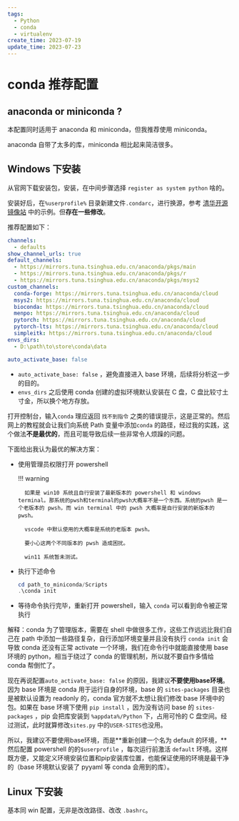 ```yaml
---
tags:
  - Python
  - conda
  - virtualenv
create_time: 2023-07-19
update_time: 2023-07-23
---
```


# conda 推荐配置

## anaconda or miniconda ?

本配置同时适用于 anaconda 和 miniconda，但我推荐使用 miniconda。

anaconda 自带了太多的库，miniconda 相比起来简洁很多。

## Windows 下安装

从官网下载安装包，安装，在中间步骤选择 `register as system python` 啥的。

安装好后，在`%userprofile%` 目录新建文件`.condarc`，进行换源，参考 [清华开源镜像站](https://mirrors.tuna.tsinghua.edu.cn/help/anaconda/) 中的示例。但**存在一些修改**。

推荐配置如下：

```yaml linenums="1"
channels:
  - defaults
show_channel_urls: true
default_channels:
  - https://mirrors.tuna.tsinghua.edu.cn/anaconda/pkgs/main
  - https://mirrors.tuna.tsinghua.edu.cn/anaconda/pkgs/r
  - https://mirrors.tuna.tsinghua.edu.cn/anaconda/pkgs/msys2
custom_channels:
  conda-forge: https://mirrors.tuna.tsinghua.edu.cn/anaconda/cloud
  msys2: https://mirrors.tuna.tsinghua.edu.cn/anaconda/cloud
  bioconda: https://mirrors.tuna.tsinghua.edu.cn/anaconda/cloud
  menpo: https://mirrors.tuna.tsinghua.edu.cn/anaconda/cloud
  pytorch: https://mirrors.tuna.tsinghua.edu.cn/anaconda/cloud
  pytorch-lts: https://mirrors.tuna.tsinghua.edu.cn/anaconda/cloud
  simpleitk: https://mirrors.tuna.tsinghua.edu.cn/anaconda/cloud
envs_dirs:
  - D:\path\to\store\conda\data

auto_activate_base: false
```

- `auto_activate_base: false` ，避免直接进入 base 环境，后续将分析这一步的目的。
- `envs_dirs` 之后使用 conda 创建的虚拟环境默认安装在 C 盘，C 盘比较寸土寸金，所以换个地方存放。

打开控制台，输入`conda` 理应返回 `找不到指令`  之类的错误提示，这是正常的。然后网上的教程就会让我们向系统 Path 变量中添加`conda` 的路径，经过我的实践，这个做法**不是最优的**，而且可能导致后续一些非常令人烦躁的问题。

下面给出我认为最优的解决方案：

- 使用管理员权限打开 powershell 

    !!! warning 

        如果是 win10 系统且自行安装了最新版本的 powershell 和 windows terminal。那系统的pwsh和terminal的pwsh大概率不是一个东西。系统的pwsh 是一个老版本的 pwsh，而 win terminal 中的 pwsh 大概率是自行安装的新版本的 pwsh。
        
        vscode 中默认使用的大概率是系统的老版本 pwsh。

        要小心这两个不同版本的 pwsh 造成困扰。

        win11 系统暂未测试。

- 执行下述命令
    
    ```powershell
    cd path_to_miniconda/Scripts
    .\conda init
    ```
    
- 等待命令执行完毕，重新打开 powershell，输入 `conda` 可以看到命令被正常执行

解释：conda 为了管理版本，需要在 shell 中做很多工作，这些工作远远比我们自己在 path 中添加一些路径复杂，自行添加环境变量并且没有执行 `conda init` 会导致 conda 还没有正常 activate 一个环境，我们在命令行中就能直接使用 base 环境的 python，相当于绕过了 conda 的管理机制，所以就不要自作多情给 conda 帮倒忙了。

现在再说配置`auto_activate_base: false` 的原因，我建议**不要使用base环境**。因为 base 环境是 conda 用于运行自身的环境，base 的 `sites-packages` 目录也是被默认设置为 readonly 的，conda 官方就不太想让我们修改 base 环境中的包。如果在 base 环境下使用 `pip install` ，因为没有访问 base 的 `sites-packages` ，pip 会把库安装到 `%appdata%/Python` 下，占用可怜的 C 盘空间。经过测试，此时就算修改`sites.py` 中的`USER-SITES`也没用。

所以，我建议不要使用base环境，而是**重新创建一个名为 default 的环境，**然后配置 powershell 的的`$userprofile` ，每次运行前激活 `default` 环境。这样既方便，又能定义环境安装位置和pip安装库位置，也能保证使用的环境是最干净的（base 环境默认安装了 pyyaml 等 conda 会用到的库）。

## Linux 下安装

基本同 win 配置，无非是改改路径、改改 `.bashrc`。

